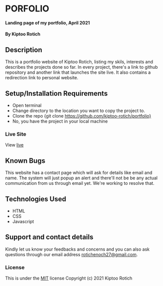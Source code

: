 
# PORFOLIO
#### Landing page of my portfolio, April 2021
#### By Kiptoo Rotich
## Description
This is a portfolio website of Kiptoo Rotich, listing my skils, interests and describes the projects done so far. In every project, there's a link to github repository and another link that launches the site live. It also contains a redirection link to personal website. 
## Setup/Installation Requirements
* Open terminal
* Change directory to the location you want to copy the project to.
* Clone the repo {git clone https://github.com/kiptoo-rotich/portfolio}
* No, you have the project in your local machine
### Live Site
View [live](https://softonic254.github.io/Dairy_Business/)
## Known Bugs
This website has a contact page which will ask for details like email and name. The system will just popup an alert and there'll not be be any actual communication from us through email yet. We're working to resolve that.
## Technologies Used
* HTML
* CSS
* Javascript
## Support and contact details
Kindly let us know your feedbacks and concerns and you can also ask questions through our email address rotichenoch27@gmail.com.
### License
This is under the [MIT](LICENSE) license
Copyright (c) 2021 Kiptoo Rotich